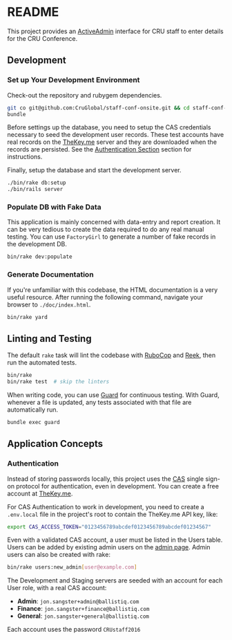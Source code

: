 # README

This project provides an [ActiveAdmin](http://activeadmin.info/) interface for
CRU staff to enter details for the CRU Conference.

## Development

### Set up Your Development Environment

Check-out the repository and rubygem dependencies.

```sh
git co git@github.com:CruGlobal/staff-conf-onsite.git && cd staff-conf-onsite
bundle
```

Before settings up the database, you need to setup the CAS credentials
necessary to seed the development user records. These test accounts have real
records on the [TheKey.me](https://thekey.me/cas/login) server and they are
downloaded when the records are persisted. See the [Authentication
Section](#authentication) section for instructions.

Finally, setup the database and start the development server.

```sh
./bin/rake db:setup
./bin/rails server
```

### Populate DB with Fake Data

This application is mainly concerned with data-entry and report creation. It
can be very tedious to create the data required to do any real manual testing.
You can use `FactoryGirl` to generate a number of fake records in the
development DB.

```sh
bin/rake dev:populate
```

### Generate Documentation

If you're unfamiliar with this codebase, the HTML documentation is a very
useful resource. After running the following command, navigate your browser to
`./doc/index.html`.

```sh
bin/rake yard
```

## Linting and Testing

The default `rake` task will lint the codebase with
[RuboCop](https://github.com/bbatsov/rubocop) and
[Reek](https://github.com/troessner/reek), then run the automated tests.

```sh
bin/rake
bin/rake test  # skip the linters
```

When writing code, you can use [Guard](https://github.com/guard/guard) for
continuous testing. With Guard, whenever a file is updated, any tests
associated with that file are automatically run.

```sh
bundle exec guard
```

## Application Concepts

### Authentication

Instead of storing passwords locally, this project uses the
[CAS](https://en.wikipedia.org/wiki/Central_Authentication_Service) single
sign-on protocol for authentication, even in development. You can create a free
account at [TheKey.me](https://thekey.me/cas/service/selfservice?target=signup).

For CAS Authentication to work in development, you need to create a
`.env.local` file in the project's root to contain the TheKey.me API key, like:

```sh
export CAS_ACCESS_TOKEN="0123456789abcdef0123456789abcdef01234567"
```

Even with a validated CAS account, a user must be listed in the Users table.
Users can be added by existing admin users on the [admin
page](http://localhost:3000/users). Admin users can also be created with rake:

```sh
bin/rake users:new_admin[user@example.com]
```

The Development and Staging servers are seeded with an account for each User
role, with a real CAS account:

  * **Admin**: `jon.sangster+admin@ballistiq.com`
  * **Finance**: `jon.sangster+finance@ballistiq.com`
  * **General**: `jon.sangster+general@ballistiq.com`

Each account uses the password `CRUstaff2016`
